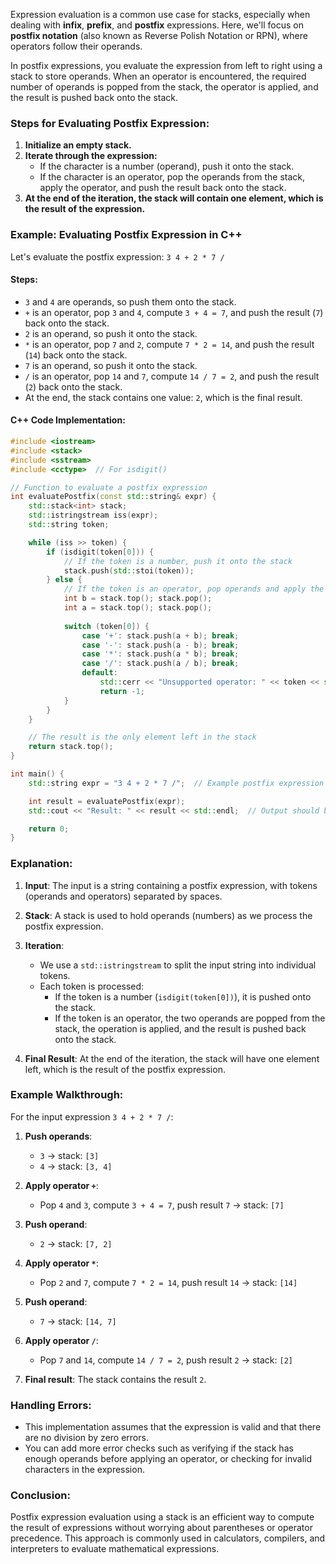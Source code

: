 Expression evaluation is a common use case for stacks, especially when dealing with **infix**, **prefix**, and **postfix** expressions. Here, we'll focus on **postfix notation** (also known as Reverse Polish Notation or RPN), where operators follow their operands.

In postfix expressions, you evaluate the expression from left to right using a stack to store operands. When an operator is encountered, the required number of operands is popped from the stack, the operator is applied, and the result is pushed back onto the stack.

### Steps for Evaluating Postfix Expression:
1. **Initialize an empty stack.**
2. **Iterate through the expression:**
   - If the character is a number (operand), push it onto the stack.
   - If the character is an operator, pop the operands from the stack, apply the operator, and push the result back onto the stack.
3. **At the end of the iteration, the stack will contain one element, which is the result of the expression.**

### Example: Evaluating Postfix Expression in C++

Let's evaluate the postfix expression: `3 4 + 2 * 7 /`

#### Steps:
- `3` and `4` are operands, so push them onto the stack.
- `+` is an operator, pop `3` and `4`, compute `3 + 4 = 7`, and push the result (`7`) back onto the stack.
- `2` is an operand, so push it onto the stack.
- `*` is an operator, pop `7` and `2`, compute `7 * 2 = 14`, and push the result (`14`) back onto the stack.
- `7` is an operand, so push it onto the stack.
- `/` is an operator, pop `14` and `7`, compute `14 / 7 = 2`, and push the result (`2`) back onto the stack.
- At the end, the stack contains one value: `2`, which is the final result.

#### C++ Code Implementation:

```cpp
#include <iostream>
#include <stack>
#include <sstream>
#include <cctype>  // For isdigit()

// Function to evaluate a postfix expression
int evaluatePostfix(const std::string& expr) {
    std::stack<int> stack;
    std::istringstream iss(expr);
    std::string token;

    while (iss >> token) {
        if (isdigit(token[0])) {
            // If the token is a number, push it onto the stack
            stack.push(std::stoi(token));
        } else {
            // If the token is an operator, pop operands and apply the operator
            int b = stack.top(); stack.pop();
            int a = stack.top(); stack.pop();
            
            switch (token[0]) {
                case '+': stack.push(a + b); break;
                case '-': stack.push(a - b); break;
                case '*': stack.push(a * b); break;
                case '/': stack.push(a / b); break;
                default:
                    std::cerr << "Unsupported operator: " << token << std::endl;
                    return -1;
            }
        }
    }

    // The result is the only element left in the stack
    return stack.top();
}

int main() {
    std::string expr = "3 4 + 2 * 7 /";  // Example postfix expression

    int result = evaluatePostfix(expr);
    std::cout << "Result: " << result << std::endl;  // Output should be 2

    return 0;
}
```

### Explanation:

1. **Input**: The input is a string containing a postfix expression, with tokens (operands and operators) separated by spaces.
   
2. **Stack**: A stack is used to hold operands (numbers) as we process the postfix expression.

3. **Iteration**:
   - We use a `std::istringstream` to split the input string into individual tokens.
   - Each token is processed:
     - If the token is a number (`isdigit(token[0])`), it is pushed onto the stack.
     - If the token is an operator, the two operands are popped from the stack, the operation is applied, and the result is pushed back onto the stack.

4. **Final Result**: At the end of the iteration, the stack will have one element left, which is the result of the postfix expression.

### Example Walkthrough:
For the input expression `3 4 + 2 * 7 /`:

1. **Push operands**:
   - `3` → stack: `[3]`
   - `4` → stack: `[3, 4]`
   
2. **Apply operator `+`**:
   - Pop `4` and `3`, compute `3 + 4 = 7`, push result `7` → stack: `[7]`
   
3. **Push operand**:
   - `2` → stack: `[7, 2]`
   
4. **Apply operator `*`**:
   - Pop `2` and `7`, compute `7 * 2 = 14`, push result `14` → stack: `[14]`
   
5. **Push operand**:
   - `7` → stack: `[14, 7]`
   
6. **Apply operator `/`**:
   - Pop `7` and `14`, compute `14 / 7 = 2`, push result `2` → stack: `[2]`
   
7. **Final result**: The stack contains the result `2`.

### Handling Errors:
- This implementation assumes that the expression is valid and that there are no division by zero errors.
- You can add more error checks such as verifying if the stack has enough operands before applying an operator, or checking for invalid characters in the expression.

### Conclusion:
Postfix expression evaluation using a stack is an efficient way to compute the result of expressions without worrying about parentheses or operator precedence. This approach is commonly used in calculators, compilers, and interpreters to evaluate mathematical expressions.